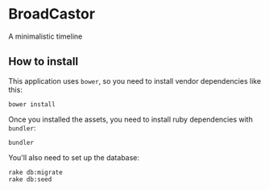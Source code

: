 # BroadCastor

A minimalistic timeline

## How to install

This application uses `bower`, so you need to install vendor dependencies like this:

    bower install

Once you installed the assets, you need to install ruby dependencies with `bundler`:

    bundler

You'll also need to set up the database:

    rake db:migrate
    rake db:seed